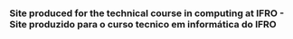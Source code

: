 ### Site produced for the technical course in computing at IFRO - Site produzido para o curso tecnico em informática  do IFRO

